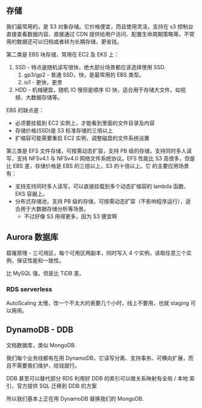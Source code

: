 ## 存储

我们最常用的，是 S3 对象存储。它价格便宜，而且使用灵活，支持在 s3 控制台直接查看数据内容、直接通过
CDN 提供给用户访问、配置生命周期策略等。不常用的数据还可以归档或者转为长期存储，更省钱。

第二类是 EBS 块存储，常用在 EC2 及 EKS 上：

1. SSD - 特点是随机读写很快，绝大部分场景都应该选择使用 SSD.
   1. gp3/gp2 - 普通 SSD，快，是最常用的 EBS 类型。
   2. io1 - 更快，更贵
2. HDD - 机械硬盘，随机 IO 慢但是顺序 IO 快，适合用于存储大文件，如视频、大数据存储等。

EBS 的缺点是：

- 必须要挂载到 EC2 实例上，才能看到里面的文件目录及内容
- 存储价格(SSD)是 S3 标准存储的三倍以上
- 扩缩容可能需要重启 EC2 实例，调整磁盘的文件系统设置

第三类是 EFS 文件存储，可按需动态扩容，支持 PB 级的存储，支持同时多人读写，支持 NFSv4.1 与 NFSv4.0
网络文件系统协议。EFS 性能比 S3 高很多，但是比 EBS 差，存储价格是 EBS 的三倍以上，S3 的十倍以上。它
的主要应用场景有：

- 支持支持同时多人读写，可以直接挂载到多个动态扩缩容的 lambda 函数、EKS 容器上。
- 分布式存储池，支持 PB 级的存储，可按需动态扩容（不影响程序运行），适合用于大数据存储分析等场景。
  - 不过好像 S3 用得更多，因为 S3 便宜啊

## Aurora 数据库

窟窿原理 - 三可用区，每个可用区两副本，同时写入 4 个实例，读取任意三个实例，保证性能和一致性。

比 MySQL 强，但是比 TiDB 差。

### RDS serverless

AutoScaling 太慢，改一个不太大的表要几个小时，线上不要用，也就 staging 可以用用。

## DynamoDB - DDB

文档数据库，类似 MongoDB.

我们每个业务线都有在用 DynamoDB，它读写分离、支持事务、可横向扩展，而且不需要我们维护，给钱就行。

DDB 甚至可以替代部分 RDS 利用好 DDB 的索引可以做关系映射有全局 / 本地 索引，官方提供 SQL 迁移到 DDB
的方案

所以我们基本上正在用 DynamoDB 替换我们的 MongoDB.
